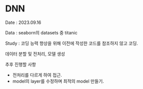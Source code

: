 # DNN
Date : 2023.09.16

Data : seaborn의 datasets 중 titanic

Study : 코딩 능력 향상을 위해 이전에 작성한 코드를 참조하지 않고 코딩.

데이터 분할 및 전처리, 모델 생성

추후 진행할 사항

- 전처리를 다르게 하여 접근.
- model의 layer를 수정하며 최적의 model 만들기.
